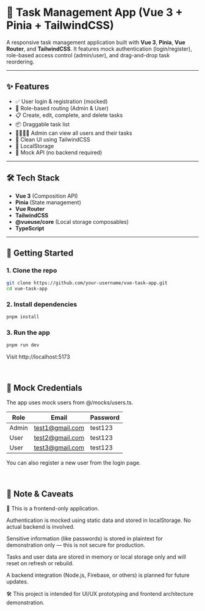 # 📝 Task Management App (Vue 3 + Pinia + TailwindCSS)

A responsive task management application built with **Vue 3**, **Pinia**, **Vue Router**, and **TailwindCSS**. It features mock authentication (login/register), role-based access control (admin/user), and drag-and-drop task reordering.

---

## ✨ Features

- ✅ User login & registration (mocked)
- 🔐 Role-based routing (Admin & User)
- 📋 Create, edit, complete, and delete tasks
- 📦 Draggable task list
- 👨‍👩‍👧‍👦 Admin can view all users and their tasks
- 🎨 Clean UI using TailwindCSS
- 🧪 LocalStorage
- 🧪 Mock API (no backend required)

---

## 🛠 Tech Stack

- **Vue 3** (Composition API)
- **Pinia** (State management)
- **Vue Router**
- **TailwindCSS**
- **@vueuse/core** (Local storage composables)
- **TypeScript**

---

## 🚀 Getting Started

### 1. Clone the repo

```bash
git clone https://github.com/your-username/vue-task-app.git
cd vue-task-app
```

### 2. Install dependencies

```bash
pnpm install
```

### 3. Run the app

```bash
pnpm run dev
```
Visit http://localhost:5173

<br />

## 🧪 Mock Credentials
The app uses mock users from @/mocks/users.ts.

| Role  | Email                                     | Password |
| ----- | ----------------------------------------- | -------- |
| Admin | [test1@gmail.com](mailto:test1@gmail.com) | test123  |
| User  | [test2@gmail.com](mailto:test2@gmail.com) | test123  |
| User  | [test3@gmail.com](mailto:test2@gmail.com) | test123  |

You can also register a new user from the login page.

<br />

## 📄 Note & Caveats
🚧 This is a frontend-only application.

Authentication is mocked using static data and stored in localStorage. No actual backend is involved.

Sensitive information (like passwords) is stored in plaintext for demonstration only — this is not secure for production.

Tasks and user data are stored in memory or local storage only and will reset on refresh or rebuild.

A backend integration (Node.js, Firebase, or others) is planned for future updates.

🛠 This project is intended for UI/UX prototyping and frontend architecture demonstration.

